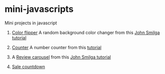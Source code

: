 # mini-javascripts

Mini projects in javascript

1. [Color flipper](https://archanakodange.github.io/mini-javascripts/color-flipper/)
   A random background color changer from this [John Smilga tutorial](https://www.youtube.com/watch?v=3PHXvlpOkf4&t=421s)

2. [Counter](https://archanakodange.github.io/mini-javascripts/counter/)
   A number counter from this [tutorial](https://www.youtube.com/watch?v=3PHXvlpOkf4&t=1825s)

3. A [Review carousel](https://archanakodange.github.io/mini-javascripts/counter/) from this [John Smilga tutorial](https://www.youtube.com/watch?v=3PHXvlpOkf4&t=2645s)

4. [Sale countdown](https://archanakodange.github.io/mini-javascripts/countdown-timer/)
